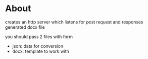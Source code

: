 # About

creates an http server which listens for post request and responses generated docx file

you should pass 2 files with form

- json: data for conversion
- docx: template to work with